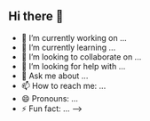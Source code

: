 ## Hi there 👋

<!--
**Omi28032803/Omi28032803** is a ✨ _special_ ✨ repository because its `README.md` (this file) appears on your GitHub profile.

Here are some ideas to get you started:
# 💫 About Me:
I'm Deep Diving into Web Development: Building the next gen web applications (and I'm always looking to learn more!).<br><br>Collaboration Station: Up for a challenge? I'm looking to partner on a    Crime Prediction    project using my web dev skills. <br><br>Need a Hand? : Got a roadblock in your web development journey?  Let's troubleshoot together. I'm particularly familiar with    React    and    Typescript   .<br><br>Leveling Up: Constantly learning and expanding my knowledge. Right now, I'm mastering the power of     MongoDB   .<br><br>Ask Me Anything: Whether it's web dev, crime prediction or just quenching your curiosity, I'm happy to chat.<br><br>Fun Fact: Did you know that the first computer mouse was made of wood? <br> 


## 🌐 Socials:
[![LinkedIn](https://img.shields.io/badge/LinkedIn-%230077B5.svg?logo=linkedin&logoColor=white)](https://linkedin.com/in/www.linkedin.com/in/om-ninave-b47568272) 

# 💻 Tech Stack:
![Python](https://img.shields.io/badge/python-3670A0?style=for-the-badge&logo=python&logoColor=ffdd54) ![R](https://img.shields.io/badge/r-%23276DC3.svg?style=for-the-badge&logo=r&logoColor=white) ![C](https://img.shields.io/badge/c-%2300599C.svg?style=for-the-badge&logo=c&logoColor=white) ![C++](https://img.shields.io/badge/c++-%2300599C.svg?style=for-the-badge&logo=c%2B%2B&logoColor=white) ![CSS3](https://img.shields.io/badge/css3-%231572B6.svg?style=for-the-badge&logo=css3&logoColor=white) ![Shell Script](https://img.shields.io/badge/shell_script-%23121011.svg?style=for-the-badge&logo=gnu-bash&logoColor=white) ![Windows Terminal](https://img.shields.io/badge/Windows%20Terminal-%234D4D4D.svg?style=for-the-badge&logo=windows-terminal&logoColor=white) ![HTML5](https://img.shields.io/badge/html5-%23E34F26.svg?style=for-the-badge&logo=html5&logoColor=white) ![GithubPages](https://img.shields.io/badge/github%20pages-121013?style=for-the-badge&logo=github&logoColor=white)
# 📊 GitHub Stats:
![](https://github-readme-stats.vercel.app/api?username=Omi2803&theme=dark&hide_border=false&include_all_commits=false&count_private=false)<br/>
![](https://github-readme-streak-stats.herokuapp.com/?user=Omi2803&theme=dark&hide_border=false)<br/>
![](https://github-readme-stats.vercel.app/api/top-langs/?username=Omi2803&theme=dark&hide_border=false&include_all_commits=false&count_private=false&layout=compact)

## 🏆 GitHub Trophies
![](https://github-profile-trophy.vercel.app/?username=Omi2803&theme=radical&no-frame=false&no-bg=true&margin-w=4)

### ✍️ Random Dev Quote
![](https://quotes-github-readme.vercel.app/api?type=horizontal&theme=radical)

### 🔝 Top Contributed Repo
![](https://github-contributor-stats.vercel.app/api?username=Omi2803&limit=5&theme=dark&combine_all_yearly_contributions=true)

---
[![](https://visitcount.itsvg.in/api?id=Omi2803&icon=0&color=2)](https://visitcount.itsvg.in)

<!-- Proudly created with GPRM ( https://gprm.itsvg.in ) -->
- 🔭 I’m currently working on ...
- 🌱 I’m currently learning ...
- 👯 I’m looking to collaborate on ...
- 🤔 I’m looking for help with ...
- 💬 Ask me about ...
- 📫 How to reach me: ...
- 😄 Pronouns: ...
- ⚡ Fun fact: ...
-->
